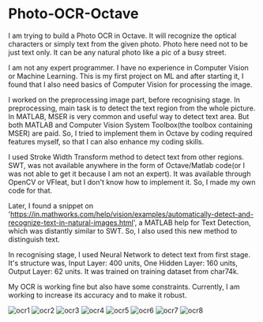 # Photo-OCR-Octave

I am trying to build a Photo OCR in Octave. It will recognize the optical characters or simply text from the given photo. Photo here need not to be just text only. It can be any natural photo like a pic of a busy street.

I am not any expert programmer. I have no experience in Computer Vision or Machine Learning. This is my first project on ML and after starting it, I found that I also need basics of Computer Vision for processing the image.

I worked on the preprocessing image part, before recognising stage. 
In preprocessing, main task is to detect the text region from the whole picture. In MATLAB, MSER is very common and useful way to detect text area. But both MATLAB and Computer Vision System Toolbox(the toolbox containing MSER) are paid. So, I tried to implement them in Octave by coding required features myself, so that I can also enhance my coding skills.

I used Stroke Width Transform method to detect text from other regions. SWT, was not available anywhere in the form of Octave/Matlab code(or I was not able to get it because I am not an expert). It was available through OpenCV or VFleat, but I don't know how to implement it. So, I made my own code for that.

Later, I found a snippet on 'https://in.mathworks.com/help/vision/examples/automatically-detect-and-recognize-text-in-natural-images.html', a MATLAB help for Text Detection, which was distantly similar to SWT. So, I also used this new method to distinguish text.

In recognising stage, I used Neural Network to detect text from first stage. It's structure was, Input Layer: 400 units, One Hidden Layer: 160 units, Output Layer: 62 units. It was trained on training dataset from char74k.

My OCR is working fine but also have some constraints. Currently, I am working to increase its accuracy and to make it robust.

![ocr1](https://user-images.githubusercontent.com/24753395/39675879-d8236a12-517e-11e8-824f-9a2fd414173a.png)
![ocr2](https://user-images.githubusercontent.com/24753395/39675884-df518d78-517e-11e8-8d36-89c6d5cd569b.png)
![ocr3](https://user-images.githubusercontent.com/24753395/39675886-e2866cac-517e-11e8-9136-6f1c097438fd.png)
![ocr4](https://user-images.githubusercontent.com/24753395/39675887-e5953c7a-517e-11e8-9399-333260fc93c2.png)
![ocr5](https://user-images.githubusercontent.com/24753395/39675888-e9cbb4d6-517e-11e8-9433-a478914d47dd.png)
![ocr6](https://user-images.githubusercontent.com/24753395/39675893-ee387342-517e-11e8-8f7a-3ef896745eb9.png)
![ocr7](https://user-images.githubusercontent.com/24753395/39675895-f11c545c-517e-11e8-8a35-e73248ee9b57.png)
![ocr8](https://user-images.githubusercontent.com/24753395/39675899-f3b9779e-517e-11e8-8e8b-4acd6a09579d.png)

